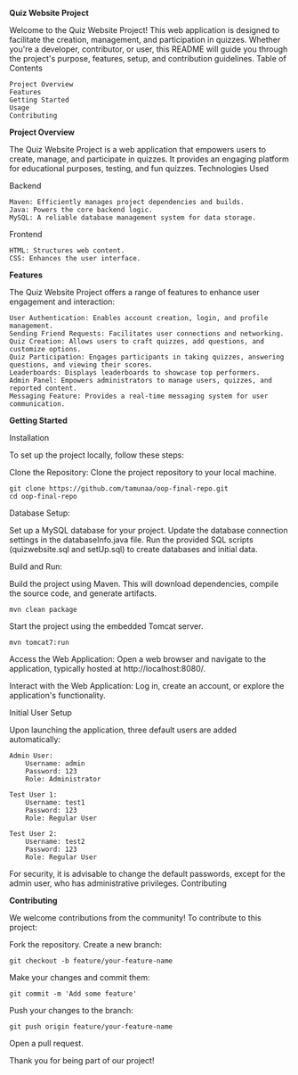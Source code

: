**Quiz Website Project**

Welcome to the Quiz Website Project! This web application is designed to facilitate the creation, management, and participation in quizzes. Whether you're a developer, contributor, or user, this README will guide you through the project's purpose, features, setup, and contribution guidelines.
Table of Contents

    Project Overview
    Features
    Getting Started
    Usage
    Contributing

**Project Overview**

The Quiz Website Project is a web application that empowers users to create, manage, and participate in quizzes. It provides an engaging platform for educational purposes, testing, and fun quizzes.
Technologies Used

Backend

    Maven: Efficiently manages project dependencies and builds.
    Java: Powers the core backend logic.
    MySQL: A reliable database management system for data storage.

Frontend

    HTML: Structures web content.
    CSS: Enhances the user interface.

**Features**

The Quiz Website Project offers a range of features to enhance user engagement and interaction:

    User Authentication: Enables account creation, login, and profile management.
    Sending Friend Requests: Facilitates user connections and networking.
    Quiz Creation: Allows users to craft quizzes, add questions, and customize options.
    Quiz Participation: Engages participants in taking quizzes, answering questions, and viewing their scores.
    Leaderboards: Displays leaderboards to showcase top performers.
    Admin Panel: Empowers administrators to manage users, quizzes, and reported content.
    Messaging Feature: Provides a real-time messaging system for user communication.

**Getting Started**

Installation

To set up the project locally, follow these steps:

Clone the Repository:
Clone the project repository to your local machine.

    git clone https://github.com/tamunaa/oop-final-repo.git
    cd oop-final-repo

Database Setup:

Set up a MySQL database for your project.
Update the database connection settings in the databaseInfo.java file.
Run the provided SQL scripts (quizwebsite.sql and setUp.sql) to create databases and initial data.

Build and Run:

Build the project using Maven. This will download dependencies, compile the source code, and generate artifacts.

    mvn clean package

Start the project using the embedded Tomcat server.

    mvn tomcat7:run

Access the Web Application:
    Open a web browser and navigate to the application, typically hosted at http://localhost:8080/.

Interact with the Web Application:
    Log in, create an account, or explore the application's functionality.

Initial User Setup

Upon launching the application, three default users are added automatically:

    Admin User:
        Username: admin
        Password: 123
        Role: Administrator

    Test User 1:
        Username: test1
        Password: 123
        Role: Regular User

    Test User 2:
        Username: test2
        Password: 123
        Role: Regular User

For security, it is advisable to change the default passwords, except for the admin user, who has administrative privileges.
Contributing

**Contributing**

We welcome contributions from the community! To contribute to this project:

Fork the repository.
Create a new branch:

    git checkout -b feature/your-feature-name
    
Make your changes and commit them: 

    git commit -m 'Add some feature'
    
Push your changes to the branch: 
    
    git push origin feature/your-feature-name
Open a pull request.


Thank you for being part of our project!
